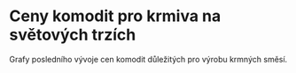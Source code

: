 # Ceny komodit pro krmiva na světových trzích
 
Grafy posledního vývoje cen komodit důležitých pro výrobu krmných směsí.
